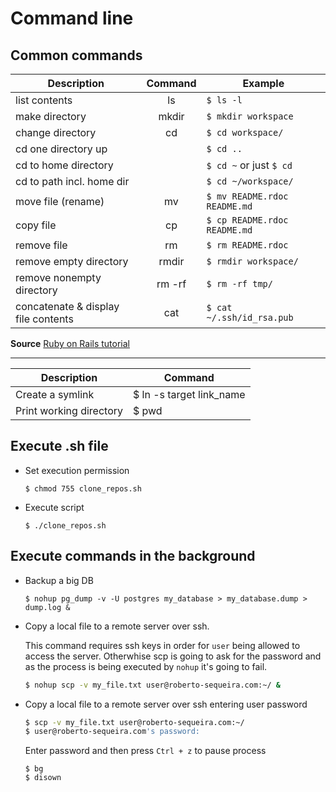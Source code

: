 # Command line

## Common commands

| Description                         | Command              | Example                      |
| ----------------------------------- |:--------------------:| ---------------------------- |
| list contents                       | ls                   | `$ ls -l`                    |
| make directory                      | mkdir <dirname>      | `$ mkdir workspace`          |
| change directory                    | cd <dirname>         | `$ cd workspace/`            |
| cd one directory up                 |                      | `$ cd ..`                    |
| cd to home directory                |                      | `$ cd ~` or just `$ cd`      |
| cd to path incl. home dir           |                      | `$ cd ~/workspace/`          |
| move file (rename)                  | mv <source> <target> | `$ mv README.rdoc README.md` |
| copy file                           | cp <source> <target> | `$ cp README.rdoc README.md` |
| remove file                         | rm <file>            | `$ rm README.rdoc`           |
| remove empty directory              | rmdir <directory>    | `$ rmdir workspace/`         |
| remove nonempty directory           | rm -rf <directory>   | `$ rm -rf tmp/`              |
| concatenate & display file contents | cat <file>           | `$ cat ~/.ssh/id_rsa.pub`    |

**Source** [Ruby on Rails tutorial](https://www.railstutorial.org/book/)

----


| Description                   | Command                             |
| ----------------------------- | ----------------------------------- |
| Create a symlink              | $ ln -s target link_name            | 
| Print working directory       | $ pwd                               |

## Execute .sh file

* Set execution permission

  `$ chmod 755 clone_repos.sh`

* Execute script

  `$ ./clone_repos.sh`

## Execute commands in the background

- Backup a big DB
  
  ```
  $ nohup pg_dump -v -U postgres my_database > my_database.dump > dump.log & 

  ```

- Copy a local file to a remote server over ssh. 
 
  This command requires ssh keys in order for `user` being allowed to access the server. Otherwhise scp is going to ask for the password and as the process is being executed by `nohup` it's going to fail.

  ```bash
  $ nohup scp -v my_file.txt user@roberto-sequeira.com:~/ &
  ```

- Copy a local file to a remote server over ssh entering user password

  ```bash
  $ scp -v my_file.txt user@roberto-sequeira.com:~/
  $ user@roberto-sequeira.com's password:
  ```
  
  Enter password and then press `Ctrl + z` to pause process
  
  ```
  $ bg
  $ disown
  ```

